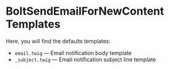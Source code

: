 BoltSendEmailForNewContent Templates
====================================

Here, you will find the defaults templates:

* `email.twig`    — Email notification body template
* `_subject.twig` — Email notification subject line template
